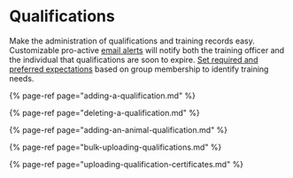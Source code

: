 # Qualifications

Make the administration of qualifications and training records easy. Customizable pro-active [email alerts](../../shared-services/email-notifications/) will notify both the training officer and the individual that qualifications are soon to expire. [Set required and preferred expectations](setting-a-qualification-expectation-for-a-group.md) based on group membership to identify training needs.

{% page-ref page="adding-a-qualification.md" %}

{% page-ref page="deleting-a-qualification.md" %}

{% page-ref page="adding-an-animal-qualification.md" %}

{% page-ref page="bulk-uploading-qualifications.md" %}

{% page-ref page="uploading-qualification-certificates.md" %}







